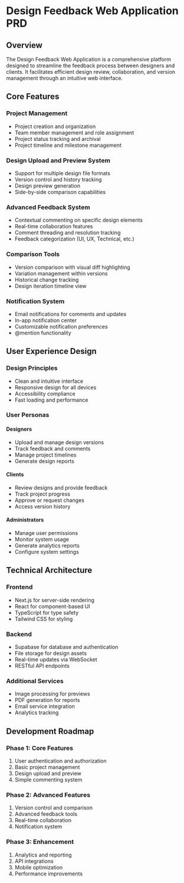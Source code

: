# Design Feedback Web Application PRD

## Overview
The Design Feedback Web Application is a comprehensive platform designed to streamline the feedback process between designers and clients. It facilitates efficient design review, collaboration, and version management through an intuitive web interface.

## Core Features

### Project Management
- Project creation and organization
- Team member management and role assignment
- Project status tracking and archival
- Project timeline and milestone management

### Design Upload and Preview System
- Support for multiple design file formats
- Version control and history tracking
- Design preview generation
- Side-by-side comparison capabilities

### Advanced Feedback System
- Contextual commenting on specific design elements
- Real-time collaboration features
- Comment threading and resolution tracking
- Feedback categorization (UI, UX, Technical, etc.)

### Comparison Tools
- Version comparison with visual diff highlighting
- Variation management within versions
- Historical change tracking
- Design iteration timeline view

### Notification System
- Email notifications for comments and updates
- In-app notification center
- Customizable notification preferences
- @mention functionality

## User Experience Design

### Design Principles
- Clean and intuitive interface
- Responsive design for all devices
- Accessibility compliance
- Fast loading and performance

### User Personas

#### Designers
- Upload and manage design versions
- Track feedback and comments
- Manage project timelines
- Generate design reports

#### Clients
- Review designs and provide feedback
- Track project progress
- Approve or request changes
- Access version history

#### Administrators
- Manage user permissions
- Monitor system usage
- Generate analytics reports
- Configure system settings

## Technical Architecture

### Frontend
- Next.js for server-side rendering
- React for component-based UI
- TypeScript for type safety
- Tailwind CSS for styling

### Backend
- Supabase for database and authentication
- File storage for design assets
- Real-time updates via WebSocket
- RESTful API endpoints

### Additional Services
- Image processing for previews
- PDF generation for reports
- Email service integration
- Analytics tracking

## Development Roadmap

### Phase 1: Core Features
1. User authentication and authorization
2. Basic project management
3. Design upload and preview
4. Simple commenting system

### Phase 2: Advanced Features
1. Version control and comparison
2. Advanced feedback tools
3. Real-time collaboration
4. Notification system

### Phase 3: Enhancement
1. Analytics and reporting
2. API integrations
3. Mobile optimization
4. Performance improvements 